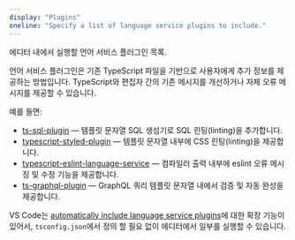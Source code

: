 ```yaml
---
display: "Plugins"
oneline: "Specify a list of language service plugins to include."
---
```


에디터 내에서 실행할 언어 서비스 플러그인 목록.

언어 서비스 플러그인은 기존 TypeScript 파일을 기반으로 사용자에게 추가 정보를 제공하는 방법입니다. TypeScript와 편집자 간의 기존 메시지를 개선하거나 자체 오류 메시지를 제공할 수 있습니다.

예를 들면:

- [ts-sql-plugin](https://github.com/xialvjun/ts-sql-plugin#readme) &mdash; 템플릿 문자열 SQL 생성기로 SQL 린팅(linting)을 추가합니다.
- [typescript-styled-plugin](https://github.com/Microsoft/typescript-styled-plugin) &mdash; 템플릿 문자열 내부에 CSS 린팅(linting)을 제공합니다.
- [typescript-eslint-language-service](https://github.com/Quramy/typescript-eslint-language-service) &mdash; 컴파일러 출력 내부에 eslint 오류 메시징 및 수정 기능을 제공합니다.
- [ts-graphql-plugin](https://github.com/Quramy/ts-graphql-plugin) &mdash; GraphQL 쿼리 템플릿 문자열 내에서 검증 및 자동 완성을 제공합니다.

VS Code는 [automatically include language service plugins](https://code.visualstudio.com/api/references/contribution-points#contributes.typescriptServerPlugins)에 대한 확장 기능이 있어서, `tsconfig.json`에서 정의 할 필요 없이 에디터에서 일부를 실행할 수 있습니다.
